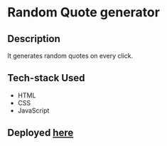 # Random Quote generator

## Description
It generates random quotes on every click.
## Tech-stack Used
- HTML
- CSS
- JavaScript

## Deployed [here](https://random-quote-generator-mukul.netlify.app/)

